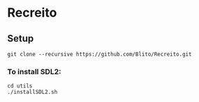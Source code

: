 # Recreito

## Setup

	git clone --recursive https://github.com/Blito/Recreito.git

### To install SDL2:
	cd utils
	./installSDL2.sh